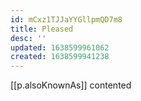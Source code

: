 ```yaml
---
id: mCxz1TJJaYYGllpmQD7m8
title: Pleased
desc: ''
updated: 1638599961062
created: 1638599941238
---
```




[[p.alsoKnownAs]] contented
